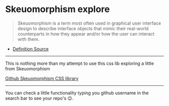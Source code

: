 # Skeuomorphism explore

> Skeuomorphism is a term most often used in graphical user interface design to describe interface objects that mimic their real-world counterparts in how they appear and/or how the user can interact with them.

- [Definition Source](https://www.interaction-design.org/literature/topics/skeuomorphism)

---

This is nothing more than my attempt to use this css lib exploring a little from Skeuomorphism

[Github Skeuomorphism CSS library](https://github.com/daniruiz/skeuos-css)

---

You can check a little functionality typing you github username in the search bar to see your repo's 😉.
